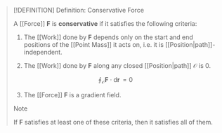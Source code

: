 >[!DEFINITION] Definition: Conservative Force
>
>A [[Force]] $\boldsymbol{F}$ is **conservative** if it satisfies the following criteria:
>
>1. The [[Work]] done by $\boldsymbol{F}$ depends only on the start and end positions of the [[Point Mass]] it acts on, i.e. it is [[Position|path]]-independent.
>
>2. The [[Work]] done by $\boldsymbol{F}$ along any closed [[Position|path]] $\mathcal{O}$ is $0$.
>
>$$
>\oint_{\mathcal{O}}\boldsymbol{F} \cdot \mathop{\mathrm{d}\boldsymbol{r}} = 0
>$$
>
>3. The [[Force]] $\boldsymbol{F}$ is a gradient field.
>
>>[!NOTE]
>>
>>If $\boldsymbol{F}$ satisfies at least one of these criteria, then it satisfies all of them.
>>
>